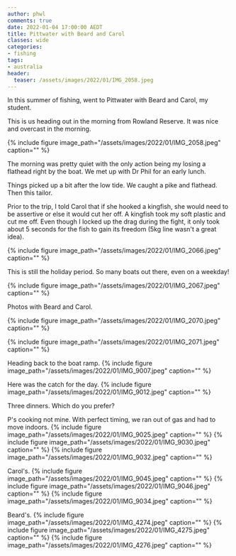 ```yaml
---
author: phwl
comments: true
date: 2022-01-04 17:00:00 AEDT
title: Pittwater with Beard and Carol
classes: wide
categories:
- fishing
tags:
- australia
header:
  teaser: /assets/images/2022/01/IMG_2058.jpeg
---
```


In this summer of fishing, went to Pittwater with Beard and Carol, my student.

This is us heading out in the morning from Rowland Reserve. It was nice and overcast in the morning.

{% include figure image_path="/assets/images/2022/01/IMG_2058.jpeg" caption="" %}

The morning was
pretty quiet with the only action being my losing a flathead right by the boat.
We met up with Dr Phil for an early lunch. 

Things picked up a bit after the low tide. We caught a pike and flathead. Then this tailor. 

Prior to the trip, I told Carol that if she hooked a kingfish, she would need to be assertive or else it would cut her off. A kingfish took my soft plastic and cut me off. Even though I locked up the drag during the fight, it only took about 5 seconds for the fish to gain its freedom (5kg line wasn't a great idea).

{% include figure image_path="/assets/images/2022/01/IMG_2066.jpeg" caption="" %}

This is still the holiday period. So many boats out there, even on a weekday!

{% include figure image_path="/assets/images/2022/01/IMG_2067.jpeg" caption="" %}

Photos with Beard and Carol.

{% include figure image_path="/assets/images/2022/01/IMG_2070.jpeg" caption="" %}

{% include figure image_path="/assets/images/2022/01/IMG_2071.jpeg" caption="" %}

Heading back to the boat ramp.
{% include figure image_path="/assets/images/2022/01/IMG_9007.jpeg" caption="" %}

Here was the catch for the day.
{% include figure image_path="/assets/images/2022/01/IMG_9012.jpeg" caption="" %}

Three dinners. Which do you prefer?

P's cooking not mine. With perfect timing, we ran out of gas and had to move indoors.
{% include figure image_path="/assets/images/2022/01/IMG_9025.jpeg" caption="" %}
{% include figure image_path="/assets/images/2022/01/IMG_9030.jpeg" caption="" %}
{% include figure image_path="/assets/images/2022/01/IMG_9032.jpeg" caption="" %}

Carol's.
{% include figure image_path="/assets/images/2022/01/IMG_9045.jpeg" caption="" %}
{% include figure image_path="/assets/images/2022/01/IMG_9046.jpeg" caption="" %}
{% include figure image_path="/assets/images/2022/01/IMG_9034.jpeg" caption="" %}

Beard's.
{% include figure image_path="/assets/images/2022/01/IMG_4274.jpeg" caption="" %}
{% include figure image_path="/assets/images/2022/01/IMG_4275.jpeg" caption="" %}
{% include figure image_path="/assets/images/2022/01/IMG_4276.jpeg" caption="" %}
